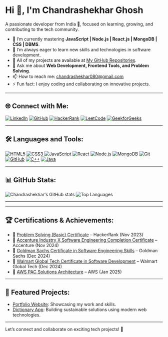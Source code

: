 #                                                Hi 👋, I'm Chandrashekhar Ghosh
A passionate developer from India 🌟, focused on learning, growing, and contributing to the tech community.

- 🔭 I’m currently mastering **JavaScript | Node.js | React.js | MongoDB | CSS | DBMS**.
- 🌱 I’m always eager to learn new skills and technologies in software development.
- 📂 All of my projects are available at [My GitHub Repositories](https://github.com/chandrashekhar080?tab=repositories).
- 💬 Ask me about **Web Development, Frontend Tools, and Problem Solving**.
- 📫 How to reach me: chandrashekhar080@gmail.com
- ⚡ Fun fact: I enjoy coding and collaborating on innovative projects.

---

## 🌐 Connect with Me:
[![LinkedIn](https://img.icons8.com/color/48/000000/linkedin.png)](https://www.linkedin.com/in/chandrashekhar-ghosh-49a693297/)
[![GitHub](https://img.icons8.com/material-outlined/48/000000/github.png)](https://github.com/chandrashekhar080/)
[![HackerRank](https://img.icons8.com/external-tal-revivo-color-tal-revivo/48/000000/external-hackerrank-is-a-technology-company-that-focuses-on-competitive-programming-logo-color-tal-revivo.png)](https://www.hackerrank.com/profile/0810chandrashek1)
[![LeetCode](https://img.icons8.com/external-tal-revivo-shadow-tal-revivo/48/000000/external-level-up-your-coding-skills-and-quickly-land-a-job-logo-shadow-tal-revivo.png)](https://leetcode.com/u/_chandrashekhar_08/)
[![GeekforGeeks](https://upload.wikimedia.org/wikipedia/commons/4/43/GeeksforGeeks.svg)](https://www.geeksforgeeks.org/user/0810chandrbric/)

---

## 🛠️ Languages and Tools:
[![HTML5](https://img.icons8.com/color/48/000000/html-5.png)](https://developer.mozilla.org/en-US/docs/Web/HTML)
[![CSS3](https://img.icons8.com/color/48/000000/css3.png)](https://developer.mozilla.org/en-US/docs/Web/CSS)
[![JavaScript](https://img.icons8.com/color/48/000000/javascript--v1.png)](https://developer.mozilla.org/en-US/docs/Web/JavaScript)
[![React](https://img.icons8.com/plasticine/48/000000/react.png)](https://react.dev/)
[![Node.js](https://img.icons8.com/color/48/000000/nodejs.png)](https://nodejs.org/)
[![MongoDB](https://img.icons8.com/color/48/000000/mongodb.png)](https://www.mongodb.com/)
[![Git](https://img.icons8.com/color/48/000000/git.png)](https://git-scm.com/)
[![GitHub](https://img.icons8.com/material-outlined/48/000000/github.png)](https://github.com/)
[![C++](https://img.icons8.com/color/48/000000/c-plus-plus-logo.png)](https://en.wikipedia.org/wiki/C%2B%2B)
[![Java](https://img.icons8.com/color/48/000000/java-coffee-cup-logo.png)](https://en.wikipedia.org/wiki/C%2B%2B)


---

## 📊 GitHub Stats:
![Chandrashekhar's GitHub stats](https://github-readme-stats.vercel.app/api?username=chandrashekhar080&show_icons=true&theme=radical)
![Top Languages](https://github-readme-stats.vercel.app/api/top-langs/?username=chandrashekhar080&layout=compact&theme=radical)

---

<!--## 🏆 LeetCode Progress
![LeetCode Stats](https://leetcard.jacoblin.cool/_chandrashekhar_08?ext=heatmap) --> 

---

## 🏆 Certifications & Achievements:

- 🏅 [Problem Solving (Basic) Certificate](https://www.hackerrank.com/certificates/iframe/a34729a128bf) – HackerRank (Nov 2023)
- 🏅 [Accenture Industry X Software Engineering Completion Certificate](https://www.theforage.com/simulations/accenture-nordics/software-engineering-igje) – Accenture (Nov 2024)
- 🏅 [Goldman Sachs Certificate in Software Engineering Skills](https://www.theforage.com/simulations/goldman-sachs/software-engineering-unei) – Goldman Sachs (Dec 2024)
- 🏅 [Walmart Global Tech Certificate in Software Development](https://www.theforage.com/simulations/walmart/software-engineering-fceb) – Walmart Global Tech (Dec 2024)
- 🏅 [AWS PAC Solutions Architecture](https://www.theforage.com/simulations/aws-apac/solutions-architecture-ts4o) – AWS (Jan 2025)

---

## 📂 Featured Projects:
- [Portfolio Website](https://chandrashekhar080.github.io/WebsitePortfoliocs/): Showcasing my work and skills.
- [Dictionary App](https://github.com/chandrashekhar080/React_Dictionary_App): Building sustainable solutions using modern web technologies.

---

Let’s connect and collaborate on exciting tech projects! 🚀
